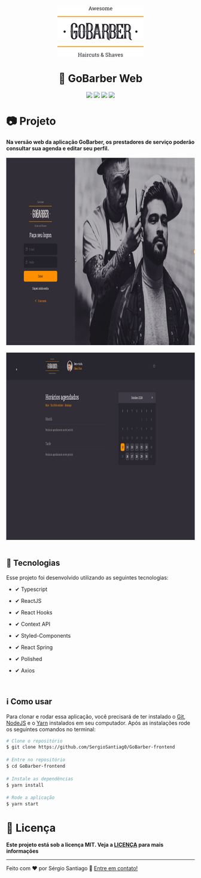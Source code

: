 <h1 align="center">
<br>
    <img src="./github/logo.png" alt="Gobarber">
    <br>
    <br>
    🚀 GoBarber Web
</h1>

<div align="center">
    <img src="https://img.shields.io/static/v1?label=made_by&message=Sergio_Santiago&color=rgb(255,144,0)&style=<STYLE>&logo=<LOGO>"/>
    <img src="https://img.shields.io/static/v1?label=language&message=typescript&color=rgb(255,144,0)&style=<STYLE>&logo=<LOGO>"/>
    <img src="https://img.shields.io/static/v1?label=last_commit&message=october&color=rgb(255,144,0)&style=<STYLE>&logo=<LOGO>"/>
    <img src="https://img.shields.io/static/v1?label=license&message=MIT&color=rgb(255,144,0)&style=<STYLE>&logo=<LOGO>"/>
</div>


<h1> 📷 Projeto</h1>
<b>Na versão web da aplicação GoBarber, os prestadores de serviço poderão consultar sua agenda e editar seu perfil.</b>

<div align="center" id="id">
<br>
    <img src="./github/login.gif" alt="demo-web" height="500">
    <br>
    <br>
    <img src="./github/web.gif" alt="demo-web" height="500">
</div>
<br>

## 🚀 Tecnologias

Esse projeto foi desenvolvido utilizando as seguintes tecnologias:

- ✔ Typescript

- ✔ ReactJS

- ✔ React Hooks

- ✔ Context API

- ✔ Styled-Components

- ✔ React Spring

- ✔ Polished

- ✔ Axios

<br>

## ℹ Como usar

Para clonar e rodar essa aplicação, você precisará de ter instalado o <a href="https://git-scm.com/">Git</a>, <a href="https://nodejs.org/en/">NodeJS</a> e o <a href="https://yarnpkg.com/">Yarn</a> instalados em seu computador. Após as instalações rode os seguintes comandos no terminal:

```bash
# Clone o repositório
$ git clone https://github.com/SergioSantiag0/GoBarber-frontend

# Entre no repositório
$ cd GoBarber-frontend

# Instale as dependências
$ yarn install

# Rode a aplicação
$ yarn start
```

<h1> 📑 Licença</h1>
<b>Este projeto está sob a licença MIT. Veja a <a href="https://github.com/SergioSantiag0/GoBarber-FullStack/blob/master/LICENSE">LICENÇA</a> para mais informações</b>

<br>
<hr>
<p>Feito com ❤ por Sérgio Santiago 👏 <a href="https://www.linkedin.com/in/s%C3%A9rgio-santiago-16427217a/">Entre em contato!</a><p>
